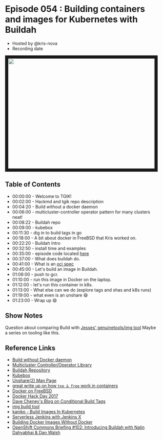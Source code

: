 # Episode 054 : Building containers and images for Kubernetes with Buildah

- Hosted by @kris-nova
- Recording date

<!--- Thumbnailed embed of the video, n8Xo_ghCIOSY is the video id from the youtube url --->

<a href="https://www.youtube.com/watch?v=Z9t1DvNcseA
" target="_blank"><img src="http://img.youtube.com/vi/Z9t1DvNcseA/hqdefault.jpg" width="480" height="360" border="10" /></a>

## Table of Contents

- 00:00:00 - Welcome to TGIK!
- 00:02:00 - Hackmd and tgik repo description
- 00:04:20 - Build without a docker daemon
- 00:06:00 - multicluster-controller operator pattern for many clusters neat!
- 00:08:22 - Buildah repo
- 00:09:00 - kubebox
- 00:11:30 - dig in to build tags in go
- 00:18:00 - A bit about docker in FreeBSD that Kris worked on.
- 00:22:20 - Buildah Intro
- 00:32:50 - install time and examples
- 00:35:00 - episode code located [here](https://github.com/heptio/tgik/tree/master/episodes/054)
- 00:37:00 - What does buildah do.
- 00:41:00 - What is an [oci spec](https://github.com/opencontainers/image-spec)
- 00:45:00 - Let's build an image in Buildah.
- 01:06:00 - push to gcr.
- 01:10:00 - run this image in Docker on the laptop.
- 01:12:00 - let's run this container in k8s.
- 01:13:00 - What else can we do (explore tags and shas and k8s runs)
- 01:19:00 - what even is an unshare :smile: 
- 01:23:00 - Wrap up :smile: 



## Show Notes

Question about comparing Build with [Jesses' genuinetools/img tool](https://github.com/genuinetools/img)
Maybe a series on tooling like this.



## Reference Links

 - [Build without Docker daemon](https://thenewstack.io/red-hat-buildah-provides-a-way-to-build-containers-without-the-docker-daemon/)
 - [Multicluster Controller/Operator Library](https://admiralty.io/blog/introducing-multicluster-controller/)
 - [Buildah Repository](https://github.com/containers/buildah)
 - [Kubebox](https://github.com/astefanutti/kubebox)
 - [Unshare(2) Man Page](http://man7.org/linux/man-pages/man2/unshare.2.html)
 - [great write up on how `top & free` work in containers](https://t.co/ZGpnKq2ddu)
 - [Docker on FreeBSD](https://wiki.freebsd.org/Docker)
 - [Docker Hack Day 2017](https://wiki.freebsd.org/DockerHackDay2017)
 - [Dave Cheney's Blog on Conditional Build Tags](https://dave.cheney.net/2013/10/12/how-to-use-conditional-compilation-with-the-go-build-tool)
 - [img build tool](https://github.com/genuinetools/img)
 - [kaniko - Build Images In Kubernetes](https://github.com/GoogleContainerTools/kaniko)
 - [Serverless Jenkins with Jenkins X](https://medium.com/@jdrawlings/serverless-jenkins-with-jenkins-x-9134cbfe6870)
 - [Building Docker Images Without Docker](https://www.youtube.com/watch?v=qhykcC94ukg)
 - [OpenShift Commons Briefing #102: Introducing Buildah with Nalin Dahyabhai & Dan Walsh](https://youtu.be/bOzJ9RJ4elU)
